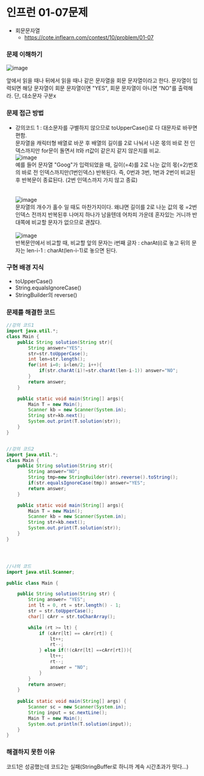 # 인프런 01-07문제
- 회문문자열
    - https://cote.inflearn.com/contest/10/problem/01-07

### 문제 이해하기
![image](https://user-images.githubusercontent.com/90403366/224388672-776780ea-dc30-4283-af54-b214e7eb0be4.png)

앞에서 읽을 때나 뒤에서 읽을 때나 같은 문자열을 회문 문자열이라고 한다.
문자열이 입력되면 해당 문자열이 회문 문자열이면 "YES", 회문 문자열이 아니면 “NO"를 출력해라.
단, 대소문자 구분x


### 문제 접근 방법
- 강의코드 1 : 
대소문자를 구별하지 않으므로 toUpperCase()로 다 대문자로 바꾸면 편함. \
문자열을 캐릭터형 배열로 바꾼 후 배열의 길이를 2로 나눠서 나온 몫의 바로 전 인덱스까지만 for문이 돌면서 lt와 rt값이 같은지 같지 않은지를 비교.  \
![image](https://user-images.githubusercontent.com/90403366/225652872-4e7b8551-10f8-4001-8789-f868f9f60462.png)   \
예를 들어 문자열 "Goog"가 입력되었을 때, 길이(=4)를 2로 나눈 값의 몫(=2)번호의 바로 전 인덱스까지만(1번인덱스) 반복된다. 즉, 0번과 3번, 1번과 2번이 비교된 후 반복문이 종료된다. (2번 인덱스까지 가지 않고 종료)
\
\
\
![image](https://user-images.githubusercontent.com/90403366/225653906-4dad0b8b-1db8-4308-abad-9ea46a93bf3c.png)  \
문자열의 개수가 홀수 일 때도 마찬가지이다. 왜냐면 길이를 2로 나눈 값의 몫 =2번 인덱스 전까지 반복된후 나머지 하나가 남을텐데 어차피 가운데 혼자있는 거니까 반대쪽에 비교할 문자가 없으므로 괜찮다.
\
\
![image](https://user-images.githubusercontent.com/90403366/227233974-d78f3ea1-2cff-4581-9800-2aab3f9c4184.png)   \
반복문안에서 비교할 때, 비교할 앞의 문자는 i번째 글자 : charAt(i)로 놓고 뒤의 문자는 len-i-1 : charAt(len-i-1)로 놓으면 된다.

### 구현 배경 지식
- toUpperCase()
- String.equalsIgnoreCase()
- StringBuilder의 reverse()

### 문제를 해결한 코드
```java
//강의 코드1
import java.util.*;
class Main {
    public String solution(String str){
        String answer="YES";
        str=str.toUpperCase();
        int len=str.length();
        for(int i=0; i<len/2; i++){
            if(str.charAt(i)!=str.charAt(len-i-1)) answer="NO";
        }
        return answer;
    }

    public static void main(String[] args){
        Main T = new Main();
        Scanner kb = new Scanner(System.in);
        String str=kb.next();
        System.out.print(T.solution(str));
    }
}


//강의 코드2
import java.util.*;
class Main {
    public String solution(String str){
        String answer="NO";
        String tmp=new StringBuilder(str).reverse().toString();
        if(str.equalsIgnoreCase(tmp)) answer="YES";
        return answer;
    }

    public static void main(String[] args){
        Main T = new Main();
        Scanner kb = new Scanner(System.in);
        String str=kb.next();
        System.out.print(T.solution(str));
    }
}




//나의 코드 
import java.util.Scanner;

public class Main {

    public String solution(String str) {
        String answer= "YES";
        int lt = 0, rt = str.length() - 1;
        str = str.toUpperCase();
        char[] cArr = str.toCharArray();

        while (rt >= lt) {
            if (cArr[lt] == cArr[rt]) {
                lt++;
                rt--;
            } else if(!(cArr[lt] ==cArr[rt])){
                lt++;
                rt--;
                answer = "NO";
            }
        }
        return answer;
    }
    
    public static void main(String[] args) {
        Scanner sc = new Scanner(System.in);
        String input = sc.nextLine();
        Main T = new Main();
        System.out.println(T.solution(input));
    }
}


```

### 해결하지 못한 이유
코드1은 성공했는데 코드2는 실패(StringBuffer로 하니까 계속 시간초과가 떳다...)
